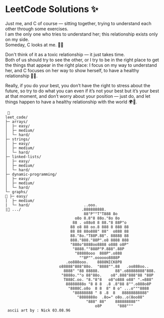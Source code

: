 # LeetCode Solutions ✨

Just me, and C of course — sitting together, trying to understand each other through some exercises.  
I am the only one who tries to understand her; this relationship exists only on my side.  
Someday, C looks at me. 🚀💡

Don't think of it as a toxic relationship — it just takes time.  
Both of us should try to see the other, or I try to be in the right place to get the things that appear in the right place: I focus on my way to understand her, and C focuses on her way to show herself, to have a healthy relationship 🌱✨.

Really, if you do your best, you don’t have the right to stress about the future, so try to do what you can even if it’s not your best but it’s your best at that moment, and don’t worry about your position — just do, and let things happen to have a healthy relationship with the world 🌍💫.

```text
 🥀
leet_code/
├─ arrays/
│  ├─ easy/
│  ├─ medium/
│  └─ hard/
├─ strings/
│  ├─ easy/
│  ├─ medium/
│  └─ hard/
├─ linked-lists/
│  ├─ easy/
│  ├─ medium/
│  └─ hard/
├─ dynamic-programming/
│  ├─ easy/
│  ├─ medium/
│  └─ hard/
└─ graphs/
🪷 ├─ easy/
|  ├─ medium/
|  └─ hard/                        ..ooo.
|🍂 .../                           .888888888.
                                   88"P""T"T888 8o
                               o8o 8.8"8 88o."8o 8o
                              88 . o88o8 8 88."8 88P"o
                             88 o8 88 oo.8 888 8 888 88
                             88 88 88o888" 88"  o888 88
                             88."8o."T88P.88". 88888 88
                             888."888."88P".o8 8888 888
                             "888o"8888oo8888 o888 o8P"
                              "8888.""888P"P.888".88P
                               "88888ooo  888P".o888
                                 ""8P"".oooooo8888P
                           .oo888ooo.    8888NICK8P8
                        o88888"888"88o.  "8888"".88   .oo888oo..
                          8888" "88 88888.       88".o88888888"888.
                         "8888o.""o 88"88o.    o8".888"888"88 "88P
                          T888C.oo. "8."8"8   o8"o888 o88" ".=888"
                           88888888o "8 8 8  .8 .8"88 8"".o888o8P
                            "8888C.o8o  8 8  8" 8 o" ...o"""8888
                              "88888888 " 8 .8  8   88888888888"
                                "8888888o  .8o=" o8o..o(8oo88"
                                    "888" 88"    888888888""
                                        o8P       "888"""
 ascii art by : Nick 03.08.96

